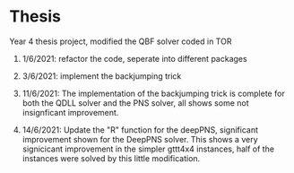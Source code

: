 # Thesis
Year 4 thesis project, modified the QBF solver coded in TOR

1. 1/6/2021: refactor the code, seperate into different packages

2. 3/6/2021: implement the backjumping trick

3. 11/6/2021: The implementation of the backjumping trick is complete for both the QDLL solver and the PNS solver,
all shows some not insignficant improvement. 

4. 14/6/2021: Update the "R" function for the deepPNS, significant improvement shown for the DeepPNS solver.
This shows a very signicicant improvement in the simpler gttt4x4 instances, half of the instances were solved by this little modification.

